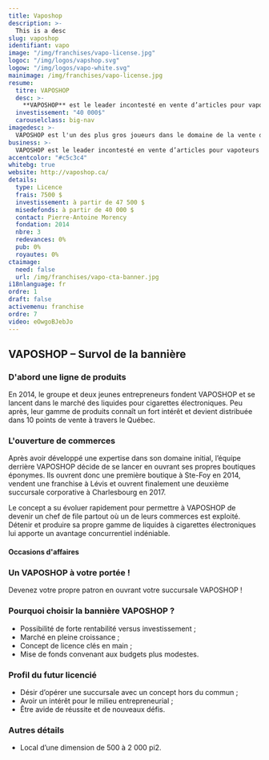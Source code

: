 ```yaml
---
title: Vaposhop
description: >-
  This is a desc
slug: vaposhop
identifiant: vapo
image: "/img/franchises/vapo-license.jpg"
logoc: "/img/logos/vapshop.svg"
logow: "/img/logos/vapo-white.svg"
mainimage: /img/franchises/vapo-license.jpg
resume:
  titre: VAPOSHOP
  desc: >-
    **VAPOSHOP** est le leader incontesté en vente d’articles pour vapoteurs à Québec. Répondant à une demande grandissante pour un marché l’étant tout autant, leur inventaire impressionnant de produits distincts et de qualité comblera les attentes de tous types de consommateurs, tant les nouveaux utilisateurs que les plus initiés.   
  investissement: "40 000$"
  carouselclass: big-nav 
imagedesc: >-
  VAPOSHOP est l'un des plus gros joueurs dans le domaine de la vente de produits pour cigarettes électroniques à Québec. Ci-dessus : la succursale de Charlesbourg.
business: >-
  VAPOSHOP est le leader incontesté en vente d’articles pour vapoteurs à Québec. Répondant à une demande grandissante pour un marché l’étant tout autant, leur inventaire impressionnant de produits distincts et de qualité comblera les attentes de tous types de consommateurs, tant les nouveaux utilisateurs que les plus initiés.   
accentcolor: "#c5c3c4"
whitebg: true
website: http://vaposhop.ca/
details:
  type: Licence
  frais: 7500 $
  investissement: à partir de 47 500 $ 
  misedefonds: à partir de 40 000 $
  contact: Pierre-Antoine Morency
  fondation: 2014
  nbre: 3
  redevances: 0%
  pub: 0%
  royautes: 0%
ctaimage: 
  need: false
  url: /img/franchises/vapo-cta-banner.jpg
i18nlanguage: fr
ordre: 1
draft: false
activemenu: franchise
ordre: 7
video: eOwgoBJebJo
---
```

## VAPOSHOP – Survol de la bannière

### D'abord une ligne de produits 

En 2014, le groupe et deux jeunes entrepreneurs fondent VAPOSHOP et se lancent dans le marché des liquides pour cigarettes électroniques. Peu après, leur gamme de produits connaît un fort intérêt et devient distribuée dans 10 points de vente à travers le Québec. 

### L'ouverture de commerces 

Après avoir développé une expertise dans son domaine initial, l’équipe derrière VAPOSHOP décide de se lancer en ouvrant ses propres boutiques éponymes. Ils ouvrent donc une première boutique à Ste-Foy en 2014, vendent une franchise à Lévis et ouvrent finalement une deuxième succursale corporative à Charlesbourg en 2017. 

Le concept a su évoluer rapidement pour permettre à VAPOSHOP de devenir un chef de file partout où un de leurs commerces est exploité. Détenir et produire sa propre gamme de liquides à cigarettes électroniques lui apporte un avantage concurrentiel indéniable.   

#### Occasions d'affaires

### Un VAPOSHOP à votre portée !

Devenez votre propre patron en ouvrant votre succursale VAPOSHOP !

### Pourquoi choisir la bannière VAPOSHOP ?

- Possibilité de forte rentabilité versus investissement ;
- Marché en pleine croissance ;
- Concept de licence clés en main ; 
- Mise de fonds convenant aux budgets plus modestes. 

### Profil du futur licencié

- Désir d’opérer une succursale avec un concept hors du commun ;
- Avoir un intérêt pour le milieu entrepreneurial ;
- Être avide de réussite et de nouveaux défis. 

### Autres détails 

- Local d’une dimension de 500 à 2 000 pi2.
 


